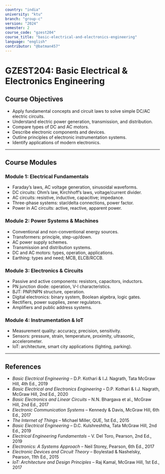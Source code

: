 ```yaml
---
country: "india"
university: "ktu"
branch: "group-c"
version: "2024"
semester: 2
course_code: "gzest204"
course_title: "basic-electrical-and-electronics-engineering"
language: "english"
contributor: "@batman457"
---
```


# GZEST204: Basic Electrical & Electronics Engineering

## Course Objectives

- Apply fundamental concepts and circuit laws to solve simple DC/AC electric circuits.
- Understand electric power generation, transmission, and distribution.
- Compare types of DC and AC motors.
- Describe electronic components and devices.
- Outline principles of electronic instrumentation systems.
- Identify applications of modern electronics.

---

## Course Modules

### Module 1: Electrical Fundamentals

- Faraday’s laws, AC voltage generation, sinusoidal waveforms.
- DC circuits: Ohm’s law, Kirchhoff’s laws, voltage/current divider.
- AC circuits: resistive, inductive, capacitive; impedance.
- Three-phase systems: star/delta connections, power factor.
- Power in AC circuits: active, reactive, apparent power.

### Module 2: Power Systems & Machines

- Conventional and non-conventional energy sources.
- Transformers: principle, step-up/down.
- AC power supply schemes.
- Transmission and distribution systems.
- DC and AC motors: types, operation, applications.
- Earthing: types and need; MCB, ELCB/RCCB.

### Module 3: Electronics & Circuits

- Passive and active components: resistors, capacitors, inductors.
- PN junction diode: operation, V-I characteristics.
- BJT: PNP/NPN structure, operation.
- Digital electronics: binary system, Boolean algebra, logic gates.
- Rectifiers, power supplies, zener regulators.
- Amplifiers and public address systems.

### Module 4: Instrumentation & IoT

- Measurement quality: accuracy, precision, sensitivity.
- Sensors: pressure, strain, temperature, proximity, ultrasonic, accelerometer.
- IoT: architecture, smart city applications (lighting, parking).

---

## References

- *Basic Electrical Engineering* – D.P. Kothari & I.J. Nagrath, Tata McGraw Hill, 4th Ed., 2019  
- *Basic Electrical and Electronics Engineering* – D.P. Kothari & I.J. Nagrath, McGraw Hill, 2nd Ed., 2020  
- *Basic Electronics and Linear Circuits* – N.N. Bhargava et al., McGraw Hill, 2nd Ed., 2017  
- *Electronic Communication Systems* – Kennedy & Davis, McGraw Hill, 6th Ed., 2017  
- *The Internet of Things* – Michael Miller, QUE, 1st Ed., 2015  
- *Basic Electrical Engineering* – D.C. Kulshreshtha, Tata McGraw Hill, 2nd Ed., 2019  
- *Electrical Engineering Fundamentals* – V. Del Toro, Pearson, 2nd Ed., 2019  
- *Electronics: A Systems Approach* – Neil Storey, Pearson, 6th Ed., 2017  
- *Electronic Devices and Circuit Theory* – Boylestad & Nashelsky, Pearson, 11th Ed., 2015  
- *IoT: Architecture and Design Principles* – Raj Kamal, McGraw Hill, 1st Ed., 2017  
